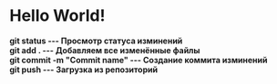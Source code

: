 
<h1>Hello World!</h1>

<b>git status --- Просмотр статуса изминений</b><br>
<b>git add . --- Добавляем все изменённые файлы</b><br>
<b>git commit -m "Commit name" --- Создание коммита изминений</b><br>
<b>git push --- Загрузка из репозиторий</b><br>